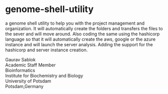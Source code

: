 # genome-shell-utility

a genome shell utility to help you with the project management and organization. It will automatically create the folders and transfers the files to the sever and will move around. 
Also coding the same using the hashicorp language so that it will automatically create the aws, google or the azure instance and will launch the server analysis. Adding the support for the hashicorp and server instance creation. 

Gaurav Sablok \
Academic Staff Member \
Bioinformatics \
Institute for Biochemistry and Biology \
University of Potsdam \
Potsdam,Germany 
